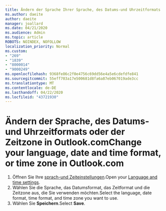 ```yaml
---
title: Ändern der Sprache Ihrer Sprache, des Datums-und Uhrzeitformats oder der Zeitzone in Outlook.com
ms.author: daeite
author: daeite
manager: joallard
ms.date: 04/21/2020
ms.audience: Admin
ms.topic: article
ROBOTS: NOINDEX, NOFOLLOW
localization_priority: Normal
ms.custom:
- "269"
- "1839"
- "8000014"
- "9000249"
ms.openlocfilehash: 9368fe86c2f0e4756c69dd56e4a5e6cdefdfe841
ms.sourcegitcommit: 55eff703a17e500681d8fa6a87eb067019ade3cc
ms.translationtype: MT
ms.contentlocale: de-DE
ms.lasthandoff: 04/22/2020
ms.locfileid: "43721930"
---
```

# <a name="change-your-language-date-and-time-format-or-time-zone-in-outlookcom"></a><span data-ttu-id="141ea-102">Ändern der Sprache, des Datums-und Uhrzeitformats oder der Zeitzone in Outlook.com</span><span class="sxs-lookup"><span data-stu-id="141ea-102">Change your language, date and time format, or time zone in Outlook.com</span></span>

1. <span data-ttu-id="141ea-103">Öffnen Sie Ihre [sprach-und Zeiteinstellungen](https://go.microsoft.com/fwlink/?linkid=2085505).</span><span class="sxs-lookup"><span data-stu-id="141ea-103">Open your [Language and time settings](https://go.microsoft.com/fwlink/?linkid=2085505).</span></span>
1. <span data-ttu-id="141ea-104">Wählen Sie die Sprache, das Datumsformat, das Zeitformat und die Zeitzone aus, die Sie verwenden möchten.</span><span class="sxs-lookup"><span data-stu-id="141ea-104">Select the language, date format, time format, and time zone you want to use.</span></span>
1. <span data-ttu-id="141ea-105">Wählen Sie **Speichern**.</span><span class="sxs-lookup"><span data-stu-id="141ea-105">Select **Save**.</span></span>